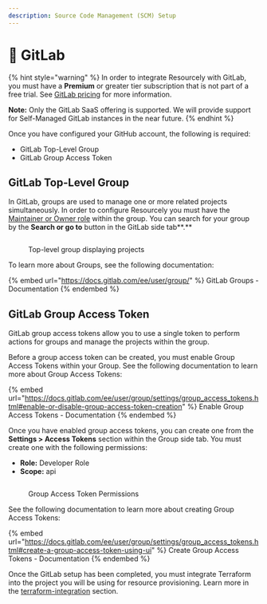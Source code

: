 ```yaml
---
description: Source Code Management (SCM) Setup
---
```


# 🦊 GitLab

{% hint style="warning" %}
In order to integrate Resourcely with GitLab, you must have a **Premium** or greater tier subscription that is not part of a free trial. See [GitLab pricing](https://about.gitlab.com/pricing/) for more information.

**Note:** Only the GitLab SaaS offering is supported. We will provide support for Self-Managed GitLab instances in the near future.
{% endhint %}

Once you have configured your GitHub account, the following is required:

* GitLab Top-Level Group
* GitLab Group Access Token

## GitLab Top-Level Group

In GitLab, groups are used to manage one or more related projects simultaneously. In order to configure Resourcely you must have the [Maintainer or Owner role](https://docs.gitlab.com/ee/user/permissions.html#roles) within the group. You can search for your group by the **Search or go to** button in the GitLab side tab**.**

<figure><img src="../../../.gitbook/assets/Screenshot 2023-10-19 at 9.06.14 AM.png" alt=""><figcaption><p>Top-level group displaying projects</p></figcaption></figure>

To learn more about Groups, see the following documentation:

{% embed url="https://docs.gitlab.com/ee/user/group/" %}
GitLab Groups - Documentation
{% endembed %}

## GitLab Group Access Token

GitLab group access tokens allow you to use a single token to perform actions for groups and manage the projects within the group.

Before a group access token can be created, you must enable Group Access Tokens within your Group. See the following documentation to learn more about Group Access Tokens:

{% embed url="https://docs.gitlab.com/ee/user/group/settings/group_access_tokens.html#enable-or-disable-group-access-token-creation" %}
Enable Group Access Tokens - Documentation
{% endembed %}

Once you have enabled group access tokens, you can create one from the **Settings > Access Tokens** section within the Group side tab. You must create one with the following permissions:

* **Role:** Developer Role
* **Scope:** api

<figure><img src="../../../.gitbook/assets/Screenshot 2023-10-19 at 9.11.35 AM.png" alt=""><figcaption><p>Group Access Token Permissions</p></figcaption></figure>

See the following documentation to learn more about creating Group Access Tokens:

{% embed url="https://docs.gitlab.com/ee/user/group/settings/group_access_tokens.html#create-a-group-access-token-using-ui" %}
Create Group Access Tokens - Documentation
{% endembed %}

Once the GitLab setup has been completed, you must integrate Terraform into the project you will be using for resource provisioning. Learn more in the [terraform-integration](../terraform-integration/ "mention") section.
